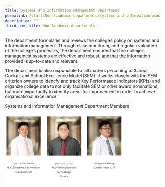```yaml
---
title: Systems and Information Management Department
permalink: /staff/Non-Academic-departments/systems-and-information-management-department/
description: ""
third_nav_title: Non Academic departments
---
```

The department formulates and reviews the college’s policy on systems and information management.  Through close monitoring and regular evaluation of the college’s processes, the department ensures that the college’s management systems are effective and robust, and that the information provided is up-to-date and relevant.

The department is also responsible for all matters pertaining to School Cockpit and School Excellence Model (SEM).  it works closely with the SEM criterion owners to identify and track Key Performance Indicators (KPIs) and organize college data to not only facilitate SEM or other award nominations, but more importantly to identify areas for improvement in order to achieve organisational excellence.

Systems and Information Management Department Members

![](/images/simd1.png)
